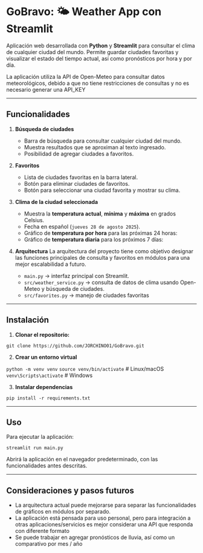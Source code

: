 # GoBravo: 🌤️ Weather App con Streamlit

Aplicación web desarrollada con **Python** y **Streamlit** para consultar el clima de cualquier ciudad del mundo. Permite guardar ciudades favoritas y visualizar el estado del tiempo actual, así como pronósticos por hora y por día.

La aplicación utiliza la API de Open-Meteo
 para consultar datos meteorológicos, debido a que no tiene restricciones de consultas y no es necesario generar una API_KEY

---

## **Funcionalidades**

1. **Búsqueda de ciudades**
   - Barra de búsqueda para consultar cualquier ciudad del mundo.
   - Muestra resultados que se aproximan al texto ingresado.
   - Posibilidad de agregar ciudades a favoritos.

2. **Favoritos**
   - Lista de ciudades favoritas en la barra lateral.
   - Botón para eliminar ciudades de favoritos.
   - Botón para seleccionar una ciudad favorita y mostrar su clima.

3. **Clima de la ciudad seleccionada**
   - Muestra la **temperatura actual**, **mínima** y **máxima** en grados Celsius.
   - Fecha en español (`jueves 28 de agosto 2025`).
   - Gráfico de **temperatura por hora** para las próximas 24 horas:
   - Gráfico de **temperatura diaria** para los próximos 7 días:

4. **Arquitectura**
La arquitectura del proyecto tiene como objetivo designar las funciones principales de consulta y favoritos en módulos para una mejor escalabilidad a futuro.
   - `main.py` → interfaz principal con Streamlit.
   - `src/weather_service.py` → consulta de datos de clima usando Open-Meteo y búsqueda de ciudades.
   - `src/favorites.py` → manejo de ciudades favoritas

---

## **Instalación**

1. **Clonar el repositorio:**

`git clone https://github.com/JORCHINO01/GoBravo.git`



2. **Crear un entorno virtual**

`python -m venv venv`
`source venv/bin/activate`  # Linux/macOS
`venv\Scripts\activate`     # Windows


3. **Instalar dependencias**

`pip install -r requirements.txt`

---

## **Uso**

Para ejecutar la aplicación:

`streamlit run main.py`

Abrirá la aplicación en el navegador predeterminado, con las funcionalidades antes descritas.

---

## **Consideraciones y pasos futuros**

- La arquitectura actual puede mejorarse para separar las funcionalidades de gráficos en módulos por separado.
- La aplicación está pensada para uso personal, pero para integración a otras aplicaciones/servicios es mejor considerar una API que responda con diferente formato
- Se puede trabajar en agregar pronósticos de lluvia, así como un comparativo por mes / año